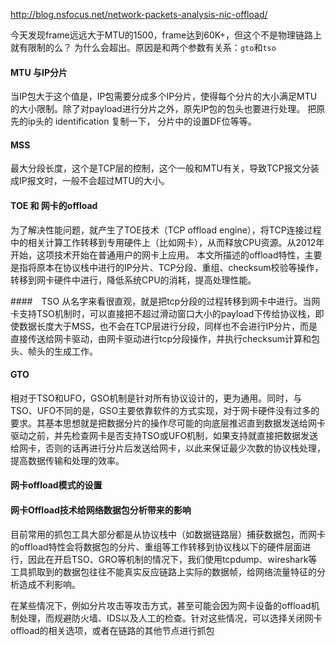 http://blog.nsfocus.net/network-packets-analysis-nic-offload/

今天发现frame远远大于MTU的1500，frame达到60K+，但这个不是物理链路上就有限制的么？ 为什么会超出。原因是和两个参数有关系：`gto`和`tso`


#### MTU 与IP分片
当IP包大于这个值是，IP包需要分成多个IP分片，使得每个分片的大小满足MTU的大小限制。除了对payload进行分片之外，原先IP包的包头也要进行处理。
把原先的ip头的 identification 复制一下， 分片中的设置DF位等等。

#### MSS
最大分段长度，这个是TCP层的控制，这个一般和MTU有关，导致TCP报文分装成IP报文时，一般不会超过MTU的大小。

#### TOE 和 网卡的offload
为了解决性能问题，就产生了TOE技术（TCP offload engine），将TCP连接过程中的相关计算工作转移到专用硬件上（比如网卡），从而释放CPU资源。从2012年开始，这项技术开始在普通用户的网卡上应用。
本文所描述的offload特性，主要是指将原本在协议栈中进行的IP分片、TCP分段、重组、checksum校验等操作，转移到网卡硬件中进行，降低系统CPU的消耗，提高处理性能。

####　TSO
从名字来看很直观，就是把tcp分段的过程转移到网卡中进行。当网卡支持TSO机制时，可以直接把不超过滑动窗口大小的payload下传给协议栈，即使数据长度大于MSS，也不会在TCP层进行分段，同样也不会进行IP分片，而是直接传送给网卡驱动，由网卡驱动进行tcp分段操作，并执行checksum计算和包头、帧头的生成工作。

#### GTO
相对于TSO和UFO，GSO机制是针对所有协议设计的，更为通用。同时，与TSO、UFO不同的是，GSO主要依靠软件的方式实现，对于网卡硬件没有过多的要求。其基本思想就是把数据分片的操作尽可能的向底层推迟直到数据发送给网卡驱动之前，并先检查网卡是否支持TSO或UFO机制，如果支持就直接把数据发送给网卡，否则的话再进行分片后发送给网卡，以此来保证最少次数的协议栈处理，提高数据传输和处理的效率。

#### 网卡offload模式的设置

#### 网卡Offload技术给网络数据包分析带来的影响
目前常用的抓包工具大部分都是从协议栈中（如数据链路层）捕获数据包，而网卡的offload特性会将数据包的分片、重组等工作转移到协议栈以下的硬件层面进行，因此在开启TSO、GRO等机制的情况下，我们使用tcpdump、wireshark等工具抓取到的数据包往往不能真实反应链路上实际的数据帧，给网络流量特征的分析造成不利影响。

在某些情况下，例如分片攻击等攻击方式，甚至可能会因为网卡设备的offload机制处理，而规避防火墙、IDS以及人工的检查。针对这些情况，可以选择关闭网卡offload的相关选项，或者在链路的其他节点进行抓包
